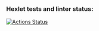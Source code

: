 ### Hexlet tests and linter status:
[![Actions Status](https://github.com/Hisime/js-react-development-project-12/actions/workflows/hexlet-check.yml/badge.svg)](https://github.com/Hisime/js-react-development-project-12/actions)